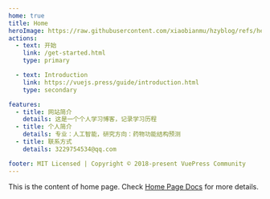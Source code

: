 ```yaml
---
home: true
title: Home
heroImage: https://raw.githubusercontent.com/xiaobianmu/hzyblog/refs/heads/main/%E4%B9%8C%E5%85%B0%E9%BA%A6%E6%9C%B5%E5%A4%B4%E5%83%8F2.png
actions:
  - text: 开始
    link: /get-started.html
    type: primary

  - text: Introduction
    link: https://vuejs.press/guide/introduction.html
    type: secondary

features:
  - title: 网站简介
    details: 这是一个个人学习博客，记录学习历程
  - title: 个人简介
    details: 专业：人工智能，研究方向：药物功能结构预测
  - title: 联系方式
    details: 3229754534@qq.com

footer: MIT Licensed | Copyright © 2018-present VuePress Community
---
```


This is the content of home page. Check [Home Page Docs][default-theme-home] for more details.

[default-theme-home]: https://vuejs.press/reference/default-theme/frontmatter.html#home-page
